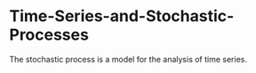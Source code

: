 # Time-Series-and-Stochastic-Processes
The stochastic process is a model for the analysis of time series.
